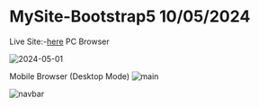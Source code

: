 # MySite-Bootstrap5 10/05/2024

Live Site:-[here](https://matthews-world.netlify.app/)
PC Browser 

![2024-05-01](https://github.com/MatthewDelong/MySite-Bootstrap5/assets/1036327/d81b7358-9657-4214-beae-4311b2afe44f)

Mobile Browser  (Desktop Mode)
![main](https://github.com/MatthewDelong/MySite-Bootstrap5/assets/1036327/4b767fa4-08ba-47e5-b814-6fad23d2e97d)

![navbar](https://github.com/MatthewDelong/MySite-Bootstrap5/assets/1036327/76f05a32-bd7e-4e39-8537-717dfb8323d0)





